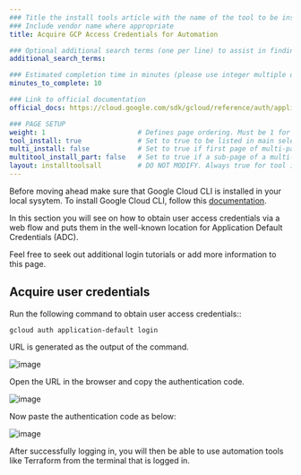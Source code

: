 ```yaml
---
### Title the install tools article with the name of the tool to be installed
### Include vendor name where appropriate
title: Acquire GCP Access Credentials for Automation

### Optional additional search terms (one per line) to assist in finding the article
additional_search_terms:

### Estimated completion time in minutes (please use integer multiple of 5)
minutes_to_complete: 10

### Link to official documentation
official_docs: https://cloud.google.com/sdk/gcloud/reference/auth/application-default/login

### PAGE SETUP
weight: 1                       # Defines page ordering. Must be 1 for first (or only) page.
tool_install: true              # Set to true to be listed in main selection page, else false
multi_install: false            # Set to true if first page of multi-page article, else false
multitool_install_part: false   # Set to true if a sub-page of a multi-page article, else false
layout: installtoolsall         # DO NOT MODIFY. Always true for tool install articles
---
```


Before moving ahead make sure that Google Cloud CLI is installed in your local sysytem. To install Google Cloud CLI, follow this [documentation](/install-guides/gcloud).

In this section you will see on how to obtain user access credentials via a web flow and puts them in the well-known location for Application Default Credentials (ADC).

Feel free to seek out additional login tutorials or add more information to this page.

## Acquire user credentials

Run the following command to obtain user access credentials::

```console
gcloud auth application-default login
```

URL is generated as the output of the command.

![image](https://user-images.githubusercontent.com/67620689/204504640-c49c0b0d-6a59-4915-ac3a-f03614783d98.PNG)

Open the URL in the browser and copy the authentication code.

![image](https://user-images.githubusercontent.com/67620689/204244780-6c0542ab-4240-4be3-8272-fb1e6e38ec08.PNG)

Now paste the authentication code as below:

![image](https://user-images.githubusercontent.com/67620689/204242841-58e30570-1f88-4755-b3d2-32d7052a9b5d.PNG)

After successfully logging in, you will then be able to use automation tools like Terraform from the terminal that is logged in.
